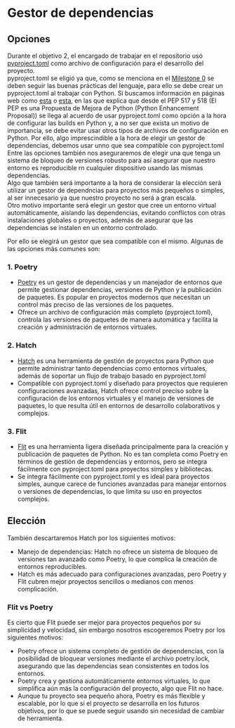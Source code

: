 # Gestor de dependencias
## Opciones
Durante el objetivo 2, el encargado de trabajar en el repositorio usó [pyproject.toml](../pyproject.toml) como archivo de configuración para el desarrollo del proyecto.  
pyproject.toml se eligió ya que, como se menciona en el [Milestone 0](https://github.com/JLombar/HorariosAutomatricula/milestone/3) se deben seguir las buenas prácticas del lenguaje, para ello se debe crear un pyproject.toml al trabajar con Python.
Si buscamos información en páginas web como [esta](https://www.reddit.com/r/learnpython/comments/yqq551/pyprojecttoml_setupcfg_setuppy_whats_the/) o [esta](https://ericmjl.github.io/blog/2023/8/31/whats-the-difference-between-setupcfg-pyprojecttoml-and-setuppy/), en las que explica que desde el PEP 517 y 518 (El PEP es una Propuesta de Mejora de Python (Python Enhancement Proposal)) se llega al acuerdo de usar pyproject.toml como opción a la hora de configurar las builds en Python y, a no ser que exista un motivo de importancia, se debe evitar usar otros tipos de archivos de configuración en Python. Por ello, algo imprescindible a la hora de elegir un gestor de dependencias, debemos usar unno que sea compatible con pyproject.toml
Entre las opciones también nos aseguraremos de elegir una que tenga un sistema de bloqueo de versiones robusto para así asegurar que nuestro entorno es reproducible rn cualquier dispositivo usando las mismas dependencias.  
Algo que también será importante a la hora de considerar la elección será utilizar un gestor de dependncias para proyectos más pequeños o simples, al ser innecesario ya que nuestro proyecto no será a gran escala.  
Otro motivo importante será elegir un gestor que cree un entorno virtual automáticamente, aislando las dependencias, evitando conflictos con otras instalaciones globales o proyectos, además de asegurar que las dependencias se instalen en un entorno controlado.

Por ello se elegirá un gestor que sea compatible con el mismo. Algunas de las opciones más comunes son:

### 1. Poetry
* [Poetry](https://github.com/python-poetry/poetry) es un gestor de dependencias y un manejador de entornos que permite gestionar dependencias, versiones de Python y la publicación de paquetes. Es popular en proyectos modernos que necesitan un control más preciso de las versiones de los paquetes.
* Ofrece un archivo de configuración más completo (pyproject.toml), controla las versiones de paquetes de manera automática y facilita la creación y administración de entornos virtuales.

### 2. Hatch
* [Hatch](https://github.com/pypa/hatch) es una herramienta de gestión de proyectos para Python que permite administrar tanto dependencias como entornos virtuales, además de soportar un flujo de trabajo basado en pyproject.toml
* Compatible con pyproject.toml y diseñado para proyectos que requieren configuraciones avanzadas, Hatch ofrece control preciso sobre la configuración de los entornos virtuales y el manejo de versiones de paquetes, lo que resulta útil en entornos de desarrollo colaborativos y complejos.

### 3. Flit
* [Flit](https://github.com/pypa/flit) es una herramienta ligera diseñada principalmente para la creación y publicación de paquetes de Python. No es tan completa como Poetry en términos de gestión de dependencias y entornos, pero se integra fácilmente con pyproject.toml para proyectos simples y bibliotecas.
* Se integra fácilmente con pyproject.toml y es ideal para proyectos simples, aunque carece de funciones avanzadas para manejar entornos o versiones de dependencias, lo que limita su uso en proyectos complejos.

## Elección
También descartaremos Hatch por los siguientes motivos:  
* Manejo de dependencias: Hatch no ofrece un sistema de bloqueo de versiones tan avanzado como Poetry, lo que complica la creación de entornos reproducibles.
* Hatch es más adecuado para configuraciones avanzadas, pero Poetry y Flit cubren mejor proyectos sencillos o medianos con menos complicación.

### Flit vs Poetry
Es cierto que Flit puede ser mejor para proyectos pequeños por su simplicidad y velocidad, sin embargo nosotros escogeremos Poetry por los siguientes motivos:
* Poetry ofrece un sistema completo de gestión de dependencias, con la posibilidad de bloquear versiones mediante el archivo poetry.lock, asegurando que las dependencias sean consistentes en todos los entornos.
* Poetry crea y gestiona automáticamente entornos virtuales, lo que simplifica aún más la configuración del proyecto, algo que Flit no hace.
* Aunque tu proyecto sea pequeño ahora, Poetry es más flexible y escalable, por lo que si el proyecto se desarrolla en los futuros objetivos, por lo que se puede seguir usando sin necesidad de cambiar de herramienta.